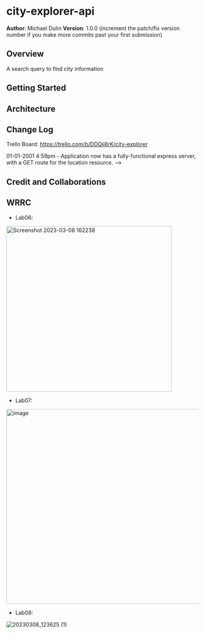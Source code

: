 # city-explorer-api

**Author**: Michael Dulin
**Version**: 1.0.0 (increment the patch/fix version number if you make more commits past your first submission)

## Overview
A search query to find city information

## Getting Started
<!-- What are the steps that a user must take in order to build this app on their own machine and get it running? -->

## Architecture
<!-- Provide a detailed description of the application design. What technologies (languages, libraries, etc) you're using, and any other relevant design information. -->

## Change Log
Trello Board: https://trello.com/b/DDQji6rK/city-explorer 

01-01-2001 4:59pm - Application now has a fully-functional express server, with a GET route for the location resource. -->

## Credit and Collaborations
<!-- Give credit (and a link) to other people or resources that helped you build this application. -->

## WRRC
- Lab06: 
<img width="433" alt="Screenshot 2023-03-08 162238" src="https://user-images.githubusercontent.com/73040864/223905708-eac36315-8109-4e05-b98a-7c4663bb1d01.png">

- Lab07: 
<img width="510" alt="image" src="https://user-images.githubusercontent.com/73040864/223905869-566a0995-d2ab-4fc2-af88-2c001c60a8ae.png">

- Lab08:

![20230308_123625 (1)](https://user-images.githubusercontent.com/73040864/223906088-e5acb9fb-ab21-4af8-9028-a9c806a765b9.jpg)
